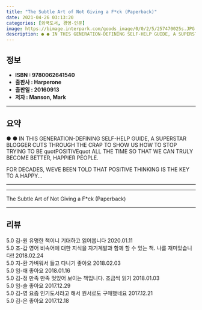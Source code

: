 ```yaml
---
title: "The Subtle Art of Not Giving a F*ck (Paperback)"
date: 2021-04-26 03:13:20
categories: [외국도서, 경영-인문]
image: https://bimage.interpark.com/goods_image/0/0/2/5/257470025s.JPG
description: ● ● IN THIS GENERATION-DEFINING SELF-HELP GUIDE, A SUPERSTAR BLOGGER CUTS THROUGH THE CRAP TO SHOW US HOW TO STOP TRYING TO BE quotPOSITIVEquot ALL THE TIME S
---
```


## **정보**

- **ISBN : 9780062641540**
- **출판사 : Harperone**
- **출판일 : 20160913**
- **저자 : Manson, Mark**

------



## **요약**

●  ●  IN THIS GENERATION-DEFINING SELF-HELP GUIDE, A SUPERSTAR BLOGGER CUTS THROUGH THE CRAP TO SHOW US HOW TO STOP TRYING TO BE quotPOSITIVEquot ALL THE TIME SO THAT WE CAN TRULY BECOME BETTER, HAPPIER PEOPLE.

FOR DECADES, WEVE BEEN TOLD THAT POSITIVE THINKING IS THE KEY TO A HAPPY... 

------



------


The Subtle Art of Not Giving a F*ck (Paperback) 

------


## **리뷰** 

5.0 김-원 유명한 책이니 기대하고 읽어봅니다 2020.01.11 <br/>5.0 조-갑 영어 비속어에 대한 지식을 자기계발과 함께 할 수 있는 책. 나름  재미있습니다!! 2018.02.24 <br/>5.0 지-환 가벼워서 들고 다니기 좋아요 2018.02.03 <br/>5.0 임-애 좋아요 2018.01.16 <br/>5.0 김-정 만족 만족 멋있어 보이는 책입니다. 조금씩 읽기 2018.01.03 <br/>5.0 임-슬 좋아요 2017.12.29 <br/>5.0 김-영 요즘 인기도서라고 해서 원서로도 구매했네요 2017.12.21 <br/>5.0 김-은 좋아요 2017.12.18 <br/>